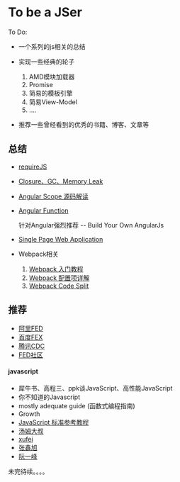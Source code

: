# To be a JSer
To Do:

* 一个系列的js相关的总结

* 实现一些经典的轮子
    1. AMD模块加载器
    2. Promise
    3. 简易的模板引擎
    4. 简易View-Model
    5. ....
    
* 推荐一些曾经看到的优秀的书籍、博客、文章等


## 总结

* [requireJS](sections/requireJS/requireJS.md)

* [Closure、GC、Memory Leak](sections/closure、GC、Memory%20Leak/Closure、GC、Memory%20Leak.md)

* [Angular Scope 源码解读](sections/angular/scope.md)

* [Angular Function](sections/angular/bootstrap.md)

    针对Angular强烈推荐 -- Build Your Own AngularJs

* [Single Page Web Application](sections/Single%20Page%20Web%20Application/Single%20Page%20Web%20Application.md)

* Webpack相关
    1. [Webpack 入门教程](sections/webpack/webpack.md)
    2. [Webpack 配置项详解](sections/webpack/config.md)
    3. [Webpack Code Split](sections/webpack/code%20split.md)



## 推荐

* [阿里FED](http://taobaofed.org/)
* [百度FEX](http://fex.baidu.com/)
* [腾讯CDC](http://cdc.tencent.com/)
* [FED社区](http://frontenddev.org/)

#### javascript
* 犀牛书、高程三、ppk谈JavaScript、高性能JavaScript
* 你不知道的Javascript
* mostly adequate guide (函数式编程指南)
* Growth
* [JavaScript 标准参考教程](http://javascript.ruanyifeng.com)
* [汤姆大叔](http://www.cnblogs.com/TomXu/)
* [xufei](https://github.com/xufei/blog)
* [张鑫旭](http://www.zhangxinxu.com)
* [阮一峰](http://www.ruanyifeng.com/home.html)



未完待续。。。。


